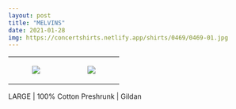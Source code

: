 ```yaml
---
layout: post
title: "MELVINS"
date: 2021-01-28
img: https://concertshirts.netlify.app/shirts/0469/0469-01.jpg
---
```




<table style="width:100%;"><tr><td style="vertical-align:top;">
      <figure class="tmblr-full" data-orig-height="2048" data-orig-width="1365" data-orig-src="https://concertshirts.netlify.app/shirts/0469/0469-01.jpg"><img src="https://64.media.tumblr.com/fe60534d419bec657fea630e64977bfb/a7c10f35eb2a0eed-3c/s540x810/43efe45577ea8e5db73379173bc35e5bb3a4c80e.jpg" data-orig-height="2048" data-orig-width="1365" data-orig-src="https://concertshirts.netlify.app/shirts/0469/0469-01.jpg"/></figure></td>
    <td style="vertical-align:top;">
      <figure class="tmblr-full" data-orig-height="2048" data-orig-width="1365" data-orig-src="https://concertshirts.netlify.app/shirts/0469/0469-02.jpg"><img src="https://64.media.tumblr.com/52443dc34a2cee5f3402351e4462fa95/a7c10f35eb2a0eed-64/s540x810/80c9df7f70ea97ac17e6a33e5fb46b04bd9bf083.jpg" data-orig-height="2048" data-orig-width="1365" data-orig-src="https://concertshirts.netlify.app/shirts/0469/0469-02.jpg"/></figure></td>
  </tr></table><p>
  LARGE | 100% Cotton Preshrunk | Gildan
</p>
